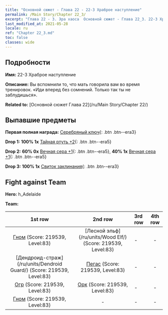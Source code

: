 ```yaml
---
title: "Основной сюжет - Глава 22 - 22-3 Храброе наступление"
permalink: /Main Story/Chapter 22_3/
excerpt: "Глава 22 - 3. Эра хаоса  Основной сюжет - Глава 22_3. 22-3 Храброе наступление"
last_modified_at: 2021-05-28
locale: ru
ref: "Chapter 22_3.md"
toc: false
classes: wide
---
```


## Подробности

 **Имя:** 22-3 Храброе наступление

 **Описание:** Вы вспомнили то, что мать говорила вам во время тренировок. «Иди вперед без сомнений. Только так ты не заблудишься».

 **Related to:** [Основной сюжет Глава 22](/ru/Main Story/Chapter 22/)

## Выпавшие предметы

 **Первая полная награда:** [Серебряный ключ](/ItemsRU/con_693/){: .btn .btn--era3}

 **Drop 1:** **100% 1x** [Тайная ртуть +2](/ItemsRU/mat_77/){: .btn .btn--era5}

 **Drop 2:** **60% 0x** [Вечная сера +1](/ItemsRU/mat_71/){: .btn .btn--era5}, **40% 1x** [Вечная сера +1](/ItemsRU/mat_71/){: .btn .btn--era5}

 **Drop 3:** **100% 1x** [Свиток заклинания](/ItemsRU/con_694/){: .btn .btn--era3}


## Fight against Team
 **Hero:** h_Adelaide

 **Team:**


  | 1st row | 2nd row | 3rd row | 4th row |
  |:----:|:----:|:----|:----:|
  | [Гном](/ru/units/Dwarf/) (Score: 219539, Level:83)  | [Лесной эльф](/ru/units/Wood Elf/) (Score: 219539, Level:83)  | - | - |
  | [Дендроид-страж](/ru/units/Dendroid Guard/) (Score: 219539, Level:83)  | [Пегас](/ru/units/Pegasus/) (Score: 219539, Level:83)  | - | - |
  | [Огр](/ru/units/Ogre/) (Score: 219539, Level:83)  | [Орк](/ru/units/Orc/) (Score: 219539, Level:83)  | - | - |
  | [Гном](/ru/units/Dwarf/) (Score: 219539, Level:83)  | - | - | - |


